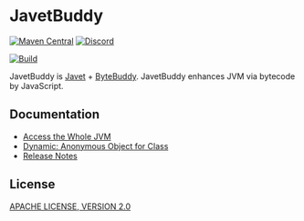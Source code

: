 # JavetBuddy

[![Maven Central](https://img.shields.io/maven-central/v/com.caoccao.javet/JavetBuddy?style=for-the-badge)](https://central.sonatype.com/artifact/com.caoccao.javet/JavetBuddy) [![Discord](https://img.shields.io/discord/870518906115211305?label=join%20our%20Discord&style=for-the-badge)](https://discord.gg/R4vvKU96gw)

[![Build](https://github.com/caoccao/JavetBuddy/actions/workflows/build.yml/badge.svg)](https://github.com/caoccao/JavetBuddy/actions/workflows/build.yml)

JavetBuddy is [Javet](https://github.com/caoccao/Javet) + [ByteBuddy](https://bytebuddy.net/). JavetBuddy enhances JVM via bytecode by JavaScript.

## Documentation

* [Access the Whole JVM](https://www.caoccao.com/Javet/tutorial/advanced/access_the_whole_jvm.html)
* [Dynamic: Anonymous Object for Class](https://www.caoccao.com/Javet/reference/converters/proxy_converter.html#dynamic-anonymous-object-for-class)
* [Release Notes](docs/release_notes.md)

## License

[APACHE LICENSE, VERSION 2.0](LICENSE)
